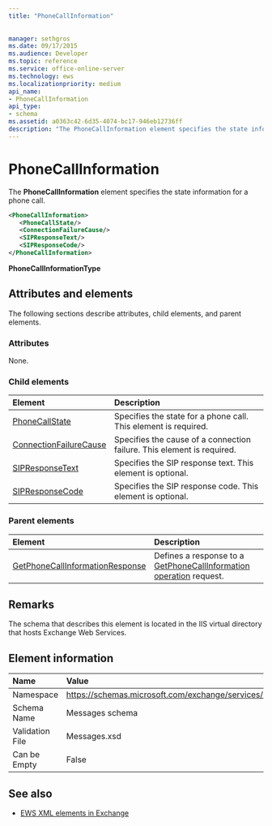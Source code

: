 ```yaml
---
title: "PhoneCallInformation"
 
 
manager: sethgros
ms.date: 09/17/2015
ms.audience: Developer
ms.topic: reference
ms.service: office-online-server
ms.technology: ews
ms.localizationpriority: medium
api_name:
- PhoneCallInformation
api_type:
- schema
ms.assetid: a0363c42-6d35-4074-bc17-946eb12736ff
description: "The PhoneCallInformation element specifies the state information for a phone call."
---
```


# PhoneCallInformation

The **PhoneCallInformation** element specifies the state information for a phone call. 
  
```XML
<PhoneCallInformation>
   <PhoneCallState/>
   <ConnectionFailureCause/>
   <SIPResponseText/>
   <SIPResponseCode/>
</PhoneCallInformation>
```

 **PhoneCallInformationType**
## Attributes and elements

The following sections describe attributes, child elements, and parent elements.
  
### Attributes

None.
  
### Child elements

|**Element**|**Description**|
|:-----|:-----|
|[PhoneCallState](phonecallstate.md) <br/> |Specifies the state for a phone call. This element is required.  <br/> |
|[ConnectionFailureCause](connectionfailurecause.md) <br/> |Specifies the cause of a connection failure. This element is required.  <br/> |
|[SIPResponseText](sipresponsetext.md) <br/> |Specifies the SIP response text. This element is optional.  <br/> |
|[SIPResponseCode](sipresponsecode.md) <br/> |Specifies the SIP response code. This element is optional.  <br/> |
   
### Parent elements

|**Element**|**Description**|
|:-----|:-----|
|[GetPhoneCallInformationResponse](getphonecallinformationresponse.md) <br/> |Defines a response to a [GetPhoneCallInformation operation](getphonecallinformation-operation.md) request.  <br/> |
   
## Remarks

The schema that describes this element is located in the IIS virtual directory that hosts Exchange Web Services.
  
## Element information

|**Name**|**Value**|
|:-----|:-----|
|Namespace  <br/> |https://schemas.microsoft.com/exchange/services/2006/messages  <br/> |
|Schema Name  <br/> |Messages schema  <br/> |
|Validation File  <br/> |Messages.xsd  <br/> |
|Can be Empty  <br/> |False  <br/> |
   
## See also



- [EWS XML elements in Exchange](ews-xml-elements-in-exchange.md)

